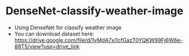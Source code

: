 # DenseNet-classify-weather-image
- Using DenseNet for classify weather image
- You can download dataset here: https://drive.google.com/file/d/1yMdA7xi1cfGazT0YQKW99Fj6W6e-88T5/view?usp=drive_link
